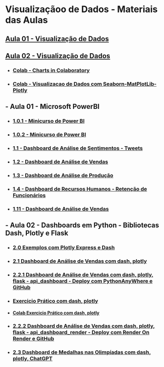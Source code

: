 # Visualizaçãoo de Dados - Materiais das Aulas

## [Aula 01 - Visualização de Dados](https://github.com/gustavowillam/DML/blob/main/slides/01-Visualizacao%20de%20Dados.pdf)

## [Aula 02 - Visualização de Dados](https://github.com/gustavowillam/DML/blob/main/slides/02-Visualizacao%20de%20Dados.pdf)

* ### [Colab - Charts in Colaboratory](https://colab.research.google.com/notebooks/charts.ipynb)  

* ### [Colab - Visualizacao de Dados com Seaborn-MatPlotLib-Plotly](https://drive.google.com/drive/folders/1vwHHAyw4x7AbDNdpri0q7dQbjSUCpkIJ?usp=sharing)

## - Aula 01 - Microsoft PowerBI

* ### [1.0.1 - Minicurso de Power BI](https://pages.hashtagtreinamentos.com/minicurso-power-bi?blog=1n4033rer&video=3dep762tr)

* ### [1.0.2 - Minicurso de Power BI](https://blog.dsacademy.com.br/e-book-do-curso-gratuito-microsoft-power-bi-para-business-intelligence-e-data-science/)

* ### [1.1 - Dashboard de Análise de Sentimentos - Tweets](https://drive.google.com/drive/folders/1mO5yjAaRIO6GouemB0ZfLfI5yNzRWaKB?usp=sharing)

* ### [1.2 - Dashboard de Análise de Vendas](https://drive.google.com/drive/folders/1qs2xBtfnSBPJqanJgShhPPSK2QdxLJ2o?usp=sharing)

* ### [1.3 - Dashboard de Análise de Produção](https://drive.google.com/drive/folders/1r0Smosh9Sf1Y7TsW45Xo9Z2xmvz70AJO?usp=sharing)

* ### [1.4 - Dashboard de Recursos Humanos - Retenção de Funcionários](https://drive.google.com/drive/folders/1nIER0fun0j7eyCMkanPV5YOjV6ab9ZOv?usp=sharing)

* ### [1.11 - Dashboard de Análise de Vendas](https://drive.google.com/drive/folders/1Z1bhNqQOcdeRDOLQqSIttIh7uMGuy2rQ?usp=sharing)


## - Aula 02 - Dashboards em Python - Bibliotecas Dash, Plotly e Flask

* ### [2.0 Exemplos com Plotly Express e Dash](https://drive.google.com/drive/folders/1wyhntHTz8egS7QqNXF7AjNKmtSI-pDGA?usp=sharing)
  
* ### [2.1 Dashboard de Análise de Vendas com dash, plotly](https://drive.google.com/drive/folders/1mb-Saw2sph4su2lD2PSrmVSm5zxjcrMw?usp=sharing)

* ### [2.2.1 Dashboard de Análise de Vendas com dash, plotly, flask - api_dashboard - Deploy com PythonAnyWhere e GitHub](https://drive.google.com/drive/folders/1o4HvI6X4vf58u5PBxI5ZEpN8Lg6fqScG?usp=sharing)

* ### [Exercicio Prático com dash, plotly](https://drive.google.com/drive/folders/1JdDZZvWRwBnQcu6zbnqxTYDCVRr-s9nN?usp=sharing)

* #### [Colab Exercicio Prático com dash, plotly](https://colab.research.google.com/drive/1HKNWUt36qpyXc-veb4955fmtzLuA6MVb?usp=sharing)

* ### [2.2.2 Dashboard de Análise de Vendas com dash, plotly, flask - api_dashboard_render - Deploy com Render On Render e GitHub](https://drive.google.com/drive/folders/16whKiHVul37vd15Cth9_6jfuMGQft8og?usp=sharing)

* ### [2.3 Dashboard de Medalhas nas Olimpíadas com dash, plotly, ChatGPT](https://drive.google.com/drive/folders/1vq-GdluEoBmHqsJdPXZhytImD7Th78kE?usp=sharing)
